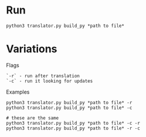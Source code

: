#   Run

    python3 translator.py build_py *path to file*

# Variations
Flags

    `-r` - run after translation
    `-c` - run it looking for updates

Examples
    
    python3 translator.py build_py *path to file* -r    
    python3 translator.py build_py *path to file* -c 

    # these are the same
    python3 translator.py build_py *path to file* -c -r
    python3 translator.py build_py *path to file* -r -c
